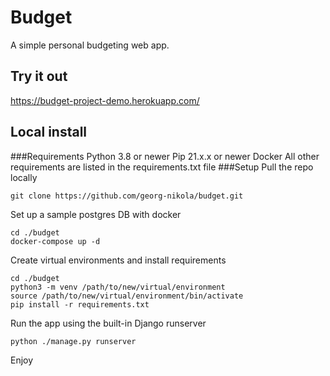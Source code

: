 # Budget

A simple personal budgeting web app.

## Try it out
https://budget-project-demo.herokuapp.com/

## Local install
###Requirements
Python 3.8 or newer
Pip 21.x.x or newer
Docker
All other requirements are listed in the requirements.txt file
###Setup
Pull the repo locally
```shell
git clone https://github.com/georg-nikola/budget.git
```
Set up a sample postgres DB with docker
```shell
cd ./budget
docker-compose up -d
```
Create virtual environments and install requirements
```shell
cd ./budget
python3 -m venv /path/to/new/virtual/environment
source /path/to/new/virtual/environment/bin/activate
pip install -r requirements.txt
```
Run the app using the built-in Django runserver
```shell
python ./manage.py runserver
```
Enjoy
